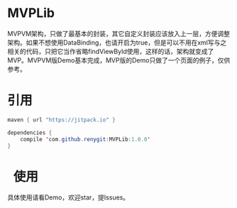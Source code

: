 # MVPLib
MVPVM架构，只做了最基本的封装，其它自定义封装应该放入上一层，方便调整架构。如果不想使用DataBinding，也请开启为true，但是可以不用在xml写与之相关的代码，只把它当作省略findViewById使用，这样的话，架构就变成了MVP。MVPVM版Demo基本完成，MVP版的Demo只做了一个页面的例子，仅供参考。<br>

引用
===========================
```Java
maven { url "https://jitpack.io" }
```
```Java
dependencies {
	compile 'com.github.renygit:MVPLib:1.0.0'
}
```
  
使用
==========================
具体使用请看Demo，欢迎star，提Issues。<br>

